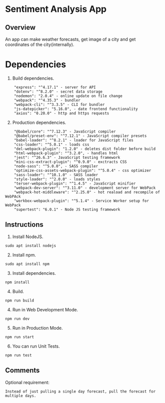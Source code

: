 # Sentiment Analysis App

## Overview
An app can make weather forecasts, get image of a city and get coordinates of the city(internally).
# Dependencies
1. Build dependencies.
```
    "express": "^4.17.1" - server for API
    "dotenv": "^8.2.0" - secret data storage
    "nodemon": "2.0.4" - online update on file change
    "webpack": "^4.35.3" - bundler
    "webpack-cli": "^3.3.5" - CLI for bundler
    "js-datepicker": "5.16.0", - date frontend functionality
    "axios": "0.20.0" - http and https requests

```
2. Production dependencies.
```
    "@babel/core": "^7.12.3" - JavaScript compiler
    "@babel/preset-env": "^7.12.1" - JavaScript compiler presets
    "babel-loader": "^8.2.1" - loader for JavaScript files
    "css-loader": "^5.0.1" - loads css
    "del-webpack-plugin": "1.2.0" - deletes dist folder before build
    "html-webpack-plugin": "^3.2.0", - handles html
    "jest": "^26.6.3" - JavaScript testing framework
    "mini-css-extract-plugin": "^0.9.0" - exctracts CSS
    "node-sass": "^5.0.0", - SASS compiler
    "optimize-css-assets-webpack-plugin": "^5.0.4" - css optimizer
    "sass-loader": "^10.1.0" - SASS loader
    "style-loader": "^2.0.0" - loads styles
    "terser-webpack-plugin": "^1.4.5" - JavaScript minifier
    "webpack-dev-server": "^3.11.0" - development server for WebPack
    "webpack-hot-middleware": "^2.25.0" - hot reaload and recompile of WebPAck
    "workbox-webpack-plugin": "^5.1.4" - Service Worker setup for WebPack
    "supertest": "6.0.1" - Node JS testing framework

```
## Instructions
1. Install NodeJS.
```
sudo apt install nodejs
```
2. Install npm.
```
sudo apt install npm
```
3. Install dependencies.
```
npm install
```
4. Build.
```
npm run build
```
4. Run in Web Development Mode.
```
npm run dev
```
5. Run in Production Mode.
```
npm run start
```
6. You can run Unit Tests.
```
npm run test
```

## Comments
Optional requirement:
```
Instead of just pulling a single day forecast, pull the forecast for multiple days.
```
